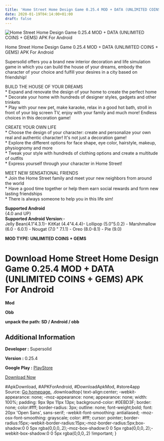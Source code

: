 ```yaml
---
title: 'Home Street Home Design Game 0.25.4 MOD + DATA (UNLIMITED COINS + GEMS) APK For Android'
date: 2020-01-19T04:14:00+01:00
draft: false
---
```


![Home Street Home Design Game 0.25.4 MOD + DATA (UNLIMITED COINS + GEMS) APK For Android](https://i2.wp.com/apkhome.net/wp-content/uploads/2020/01/Home-Street-Home-Design-Game-0.25.4-MOD-DATA-UNLIMITED-COINS-GEMS.png "Home Street Home Design Game 0.25.4 MOD + DATA (UNLIMITED COINS + GEMS) APK For Android")

  

Home Street Home Design Game 0.25.4 MOD + DATA (UNLIMITED COINS + GEMS) APK For Android

Supersolid offers you a brand new interior decoration and life simulation game in which you can build the house of your dreams, embody the character of your choice and fulfill your desires in a city based on friendship!

BUILD THE HOUSE OF YOUR DREAMS  
\* Expand and renovate the design of your home to create the perfect home  
\* Decorate your home with hundreds of designer styles, gadgets and other trinkets  
\* Play with your new pet, make karaoke, relax in a good hot bath, stroll in front of your big screen TV, enjoy with your family and much more! Endless choices in this decoration game!

CREATE YOUR OWN LIFE  
\* Choose the design of your character: create and personalize your own real and authentic character! It's not just a decoration game!  
\* Explore the different options for face shape, eye color, hairstyle, makeup, physiognomy and more  
\* Tweak your style with hundreds of clothing options and create a multitude of outfits  
\* Express yourself through your character in Home Street!

MEET NEW SENSATIONAL FRIENDS  
\* Join the Home Street family and meet your new neighbors from around the world  
\* Have a good time together or help them earn social rewards and form new lasting friendships  
\* There is always someone to help you in this life sim!

**Supported Android**  
{4.0 and UP}  
**Supported Android Version**:-  
Jelly Bean(4.1"4.3.1)- KitKat (4.4"4.4.4)- Lollipop (5.0"5.0.2) - Marshmallow (6.0 - 6.0.1) - Nougat (7.0 " 7.1.1) - Oreo (8.0-8.1) - Pie (9.0)

**MOD TYPE: UNLIMITED COINS + GEMS**

Download Home Street Home Design Game 0.25.4 MOD + DATA (UNLIMITED COINS + GEMS) APK For Android
================================================================================================

**Mod**

**Obb**

**unpack the path: SD / Android / obb**

Additional Information
----------------------

**Developer :** Supersolid

**Version :** 0.25.4

**Google Play :** [PlayStore](https://play.google.com/store/apps/details?id=com.supersolid.spark)

  

[Download Now](https://store4app.co/post/home-street-home-design-game-0-25-4-mod-data-unlimited-coins-gems-apk-for-android_1579361587)

  
#ApkDownload, #APKForAndroid, #DownloadApkMod, #store4app  
Source: [Go homepage.](https://store4app.co/post/home-street-home-design-game-0-25-4-mod-data-unlimited-coins-gems-apk-for-android_1579361587) .downloadtop{ text-align:center; -webkit-appearance: none; -moz-appearance: none; appearance: none; width: 100%; padding: 9px 9px 11px 13px; background-color: #0EBD3F; border: none; color:#fff; border-radius: 3px; outline: none; font-weight;bold; font: 20px 'Open Sans', sans-serif; -webkit-font-smoothing: antialiased; -moz-osx-font-smoothing: grayscale; color: #fff; cursor: pointer; border-radius:15px;-webkit-border-radius:15px;-moz-border-radius:5px;box-shadow:0 0 5px rgba(0,0,0,.2);-moz-box-shadow:0 0 5px rgba(0,0,0,.2);-webkit-box-shadow:0 0 5px rgba(0,0,0,.2) !important; }